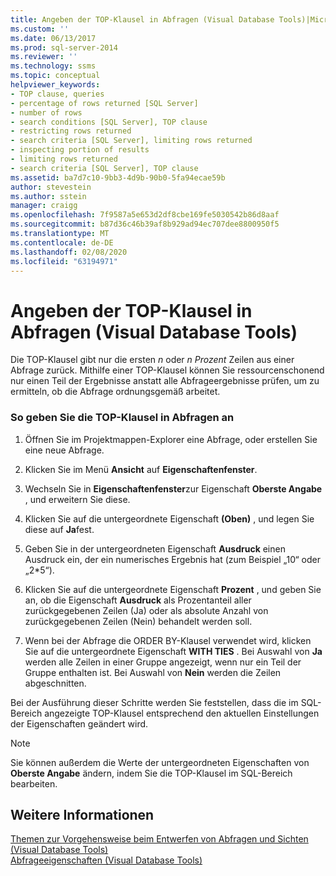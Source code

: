 ```yaml
---
title: Angeben der TOP-Klausel in Abfragen (Visual Database Tools)|Microsoft-Dokumente
ms.custom: ''
ms.date: 06/13/2017
ms.prod: sql-server-2014
ms.reviewer: ''
ms.technology: ssms
ms.topic: conceptual
helpviewer_keywords:
- TOP clause, queries
- percentage of rows returned [SQL Server]
- number of rows
- search conditions [SQL Server], TOP clause
- restricting rows returned
- search criteria [SQL Server], limiting rows returned
- inspecting portion of results
- limiting rows returned
- search criteria [SQL Server], TOP clause
ms.assetid: ba7d7c10-9bb3-4d9b-90b0-5fa94ecae59b
author: stevestein
ms.author: sstein
manager: craigg
ms.openlocfilehash: 7f9587a5e653d2df8cbe169fe5030542b86d8aaf
ms.sourcegitcommit: b87d36c46b39af8b929ad94ec707dee8800950f5
ms.translationtype: MT
ms.contentlocale: de-DE
ms.lasthandoff: 02/08/2020
ms.locfileid: "63194971"
---
```

# <a name="specify-the-top-clause-in-queries-visual-database-tools"></a>Angeben der TOP-Klausel in Abfragen (Visual Database Tools)
  Die TOP-Klausel gibt nur die ersten *n* oder *n Prozent* Zeilen aus einer Abfrage zurück. Mithilfe einer TOP-Klausel können Sie ressourcenschonend nur einen Teil der Ergebnisse anstatt alle Abfrageergebnisse prüfen, um zu ermitteln, ob die Abfrage ordnungsgemäß arbeitet.  
  
### <a name="to-specify-the-top-clause-in-queries"></a>So geben Sie die TOP-Klausel in Abfragen an  
  
1.  Öffnen Sie im Projektmappen-Explorer eine Abfrage, oder erstellen Sie eine neue Abfrage.  
  
2.  Klicken Sie im Menü **Ansicht** auf **Eigenschaftenfenster**.  
  
3.  Wechseln Sie in **Eigenschaftenfenster**zur Eigenschaft **Oberste Angabe** , und erweitern Sie diese.  
  
4.  Klicken Sie auf die untergeordnete Eigenschaft **(Oben)** , und legen Sie diese auf **Ja**fest.  
  
5.  Geben Sie in der untergeordneten Eigenschaft **Ausdruck** einen Ausdruck ein, der ein numerisches Ergebnis hat (zum Beispiel „10“ oder „2*5“).  
  
6.  Klicken Sie auf die untergeordnete Eigenschaft **Prozent** , und geben Sie an, ob die Eigenschaft **Ausdruck** als Prozentanteil aller zurückgegebenen Zeilen (Ja) oder als absolute Anzahl von zurückgegebenen Zeilen (Nein) behandelt werden soll.  
  
7.  Wenn bei der Abfrage die ORDER BY-Klausel verwendet wird, klicken Sie auf die untergeordnete Eigenschaft **WITH TIES** . Bei Auswahl von **Ja** werden alle Zeilen in einer Gruppe angezeigt, wenn nur ein Teil der Gruppe enthalten ist. Bei Auswahl von **Nein** werden die Zeilen abgeschnitten.  
  
 Bei der Ausführung dieser Schritte werden Sie feststellen, dass die im SQL-Bereich angezeigte TOP-Klausel entsprechend den aktuellen Einstellungen der Eigenschaften geändert wird.  
  
> [!NOTE]  
>  Sie können außerdem die Werte der untergeordneten Eigenschaften von **Oberste Angabe** ändern, indem Sie die TOP-Klausel im SQL-Bereich bearbeiten.  
  
## <a name="see-also"></a>Weitere Informationen  
 [Themen zur Vorgehensweise beim Entwerfen von Abfragen und Sichten &#40;Visual Database Tools&#41;](visual-database-tools.md)   
 [Abfrageeigenschaften &#40;Visual Database Tools&#41;](query-properties-visual-database-tools.md)  
  
  
